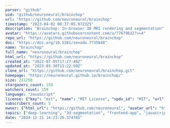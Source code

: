 ```yaml
---
parser: "github"
uid: "github/neuroneural/brainchop"
url: "https://github.com/neuroneural/brainchop"
timestamp: "2023-04-02 00:37:05.972325"
description: "Brainchop: In-browser 3D MRI rendering and segmentation"
avatar: "https://avatars.githubusercontent.com/u/77679632?v=4"
repo_url: "https://github.com/neuroneural/brainchop"
doi: "https://doi.org/10.5281/zenodo.7735848"
name: "brainchop"
full_name: "neuroneural/brainchop"
html_url: "https://github.com/neuroneural/brainchop"
created_at: "2021-07-05T17:27:40Z"
updated_at: "2023-03-30T15:22:50Z"
clone_url: "https://github.com/neuroneural/brainchop.git"
homepage: "https://neuroneural.github.io/brainchop/"
size: 231250
stargazers_count: 159
watchers_count: 159
language: "JavaScript"
license: {"key": "mit", "name": "MIT License", "spdx_id": "MIT", "url": "https://api.github.com/licenses/mit", "node_id": "MDc6TGljZW5zZTEz"}
subscribers_count: 5
owner: {"html_url": "https://github.com/neuroneural", "avatar_url": "https://avatars.githubusercontent.com/u/77679632?v=4", "login": "neuroneural", "type": "Organization"}
topics: ["deep-learning", "3d-segmentation", "frontend-app", "javascript", "neuroimaging", "pyodide", "tensorflowjs", "three-js", "medical-imaging", "mri", "mri-segmentation"]
date: "2024-12-21 14:23:26.374765"
---
```

